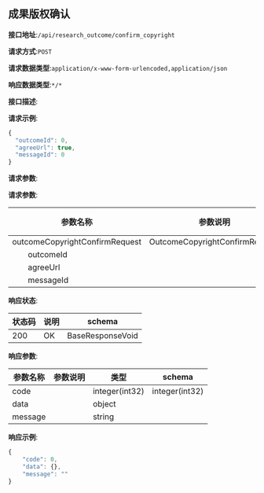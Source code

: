 

## 成果版权确认


**接口地址**:`/api/research_outcome/confirm_copyright`


**请求方式**:`POST`


**请求数据类型**:`application/x-www-form-urlencoded,application/json`


**响应数据类型**:`*/*`


**接口描述**:


**请求示例**:


```javascript
{
  "outcomeId": 0,
  "agreeUrl": true,
  "messageId": 0
}
```


**请求参数**:


**请求参数**:


| 参数名称 | 参数说明 | 请求类型    | 是否必须 | 数据类型 | schema |
| -------- | -------- | ----- | -------- | -------- | ------ |
|outcomeCopyrightConfirmRequest|OutcomeCopyrightConfirmRequest|body|true|OutcomeCopyrightConfirmRequest|OutcomeCopyrightConfirmRequest|
|&emsp;&emsp;outcomeId|||false|integer(int64)||
|&emsp;&emsp;agreeUrl|||false|boolean||
|&emsp;&emsp;messageId|||false|integer(int64)||


**响应状态**:


| 状态码 | 说明 | schema |
| -------- | -------- | ----- | 
|200|OK|BaseResponseVoid|


**响应参数**:


| 参数名称 | 参数说明 | 类型 | schema |
| -------- | -------- | ----- |----- | 
|code||integer(int32)|integer(int32)|
|data||object||
|message||string||


**响应示例**:
```javascript
{
	"code": 0,
	"data": {},
	"message": ""
}
```